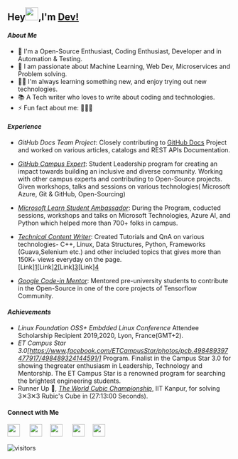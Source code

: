 ## Hey<img src="https://github.com/TheDudeThatCode/TheDudeThatCode/blob/master/Assets/Hi.gif" width="29px">,I'm [Dev!](https://codewithdev.github.io)


#### _About Me_

- 🔭 I'm a Open-Source Enthusiast, Coding Enthusiast, Developer and in Automation & Testing.
- 🎲 I am passionate about Machine Learning, Web Dev, Microservices and Problem solving.
- 👨‍💻 I'm always learning something new, and enjoy trying out new technologies.
- 📚 A Tech writer who loves to write about coding and technologies.
- ⚡ Fun fact about me: 👨‍💻🧡

#### _Experience_ 

- _GitHub Docs Team Project_:  Closely contributing to [GitHub Docs](https://docs.github.com) Project and worked on various articles, catalogs and REST APIs Documentation.
 
- _[GitHub Campus Expert](https://githubcampus.expert/codewithdev/)_: Student Leadership program for creating an impact towards building an inclusive and diverse community. Working with other campus experts and contributing to Open-Source projects. Given workshops, talks and sessions on various technologies( Microsoft Azure, Git & GitHub, Open-Sourcing)

- _[Microsoft Learn Student Ambassador]()_: During the Program, coducted sessions, workshops and talks on Microsoft Technologies, Azure AI, and Python which helped more than 700+ folks in campus. 
- _[Technical Content Writer]()_: Created Tutorials and QnA on various technologies- C++, Linux, Data Structures, Python, Frameworks (Guava,Selenium etc.) and other included topics that gives more than 150K+ views everyday on the page. 
<br>[Link][1](https://www.tutorialspoint.com/python_pillow/index.htm)[Link][2](https://www.tutorialspoint.com/pyqt5/index.htm)[Link][3](https://www.tutorialspoint.com/answers/dev-prakash-sharma)[Link][4](https://auth.geeksforgeeks.org/user/codewithdev/articles)

- _[Google Code-in Mentor]()_: Mentored pre-university students to contribute in the Open-Source in one of the core projects of Tensorflow Community.

#### _Achievements_

- _Linux Foundation OSS+ Embdded Linux Conference_ Attendee Scholarship Recipient 2019,2020, Lyon, France(GMT+2).
- _ET Campus Star 3.0[https://www.facebook.com/ETCampusStar/photos/pcb.498489397477917/498489324144591/]_ Program. Finalist in the Campus Star 3.0 for showing thegreater enthusiasm in Leadership, Technology and Mentorship. The ET Campus Star is a renowned program for searching the brightest engineering students.
- Runner Up 🥈, _[The World Cubic Championship](https://www.worldcubeassociation.org/competitions/IITKanpurOpen2019)_, IIT Kanpur, for solving 3️✕3️✕3 Rubic's Cube in (27:13:00 Seconds).


#### Connect with Me
  [<img src= "https://user-images.githubusercontent.com/44609609/124388598-3216e880-dd01-11eb-8b54-4f35a8fbd97b.png" width= "28px">](https://www.linkedin.com/in/idevprakaash)
&emsp;
[<img src="https://user-images.githubusercontent.com/44609609/124387382-06453400-dcfc-11eb-8cd6-ae9fcb6e23d1.png" width= "28px">](https://www.twitter.com/codewithdev)&emsp;
[<img src="https://user-images.githubusercontent.com/44609609/124387963-237b0200-dcfe-11eb-9c7b-d51a0111803b.png" width= "28px">](mailto:idevprakaash@gmail.com)
&emsp;
[<img src="https://d2fltix0v2e0sb.cloudfront.net/dev-black.png" width= "28px">](https://dev.to/codewithdev)&emsp;
[<img src= "https://user-images.githubusercontent.com/44609609/124388683-8cb04480-dd01-11eb-85e6-085b2b5420d8.png" width= "28px">](https://stackoverflow.com/users/13662843/codewithdev)



 ![visitors](https://page-views.glitch.me/badge?page_id=codewithdev.visitor.badge)


